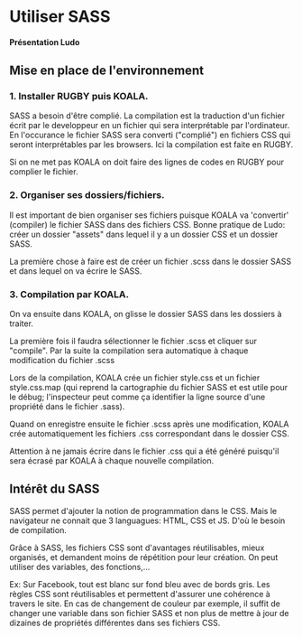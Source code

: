 # Utiliser SASS
#### Présentation Ludo

## Mise en place de l'environnement

### 1. Installer RUGBY puis KOALA. 
SASS a besoin d'être complié. La compilation est la traduction d'un fichier écrit par le developpeur en un fichier qui sera interprétable par l'ordinateur. En l'occurance le fichier SASS sera converti ("complié") en fichiers CSS qui seront interprétables par les browsers. Ici la compilation est faite en RUGBY.

Si on ne met pas KOALA on doit faire des lignes de codes en RUGBY pour complier le fichier.

### 2. Organiser ses dossiers/fichiers. 
Il est important de bien organiser ses fichiers puisque KOALA va 'convertir' (compiler) le fichier SASS dans des fichiers CSS. Bonne pratique de Ludo: créer un dossier "assets" dans lequel il y a un dossier CSS et un dossier SASS.

La première chose à faire est de créer un fichier .scss dans le dossier SASS et dans lequel on va écrire le SASS.

### 3. Compilation par KOALA. 
On va ensuite dans KOALA, on glisse le dossier SASS dans les dossiers à traiter.

La première fois il faudra sélectionner le fichier .scss et cliquer sur "compile". Par la suite la compilation sera automatique à chaque modification du fichier .scss

Lors de la compilation, KOALA crée un fichier style.css et un fichier style.css.map (qui reprend la cartographie du fichier SASS et est utile pour le débug; l'inspecteur peut comme ça identifier la ligne source d'une propriété dans le fichier .sass).

Quand on enregistre ensuite le fichier .scss après une modification, KOALA crée automatiquement les fichiers .css correspondant dans le dossier CSS. 

Attention à ne jamais écrire dans le fichier .css qui a été généré puisqu'il sera écrasé par KOALA à chaque nouvelle compilation.

## Intérêt du SASS
SASS permet d'ajouter la notion de programmation dans le CSS. Mais le navigateur ne connait que 3 languagues: HTML, CSS et JS. D'où le besoin de compilation.

Grâce à SASS, les fichiers CSS sont d'avantages réutilisables, mieux organisés, et demandent moins de répétition pour leur création. On peut utiliser des variables, des fonctions,...

Ex: Sur Facebook, tout est blanc sur fond bleu avec de bords gris. Les règles CSS sont réutilisables et permettent d'assurer une cohérence à travers le site. En cas de changement de couleur par exemple, il suffit de changer une variable dans son fichier SASS et non plus de mettre à jour de dizaines de propriétés différentes dans ses fichiers CSS.
